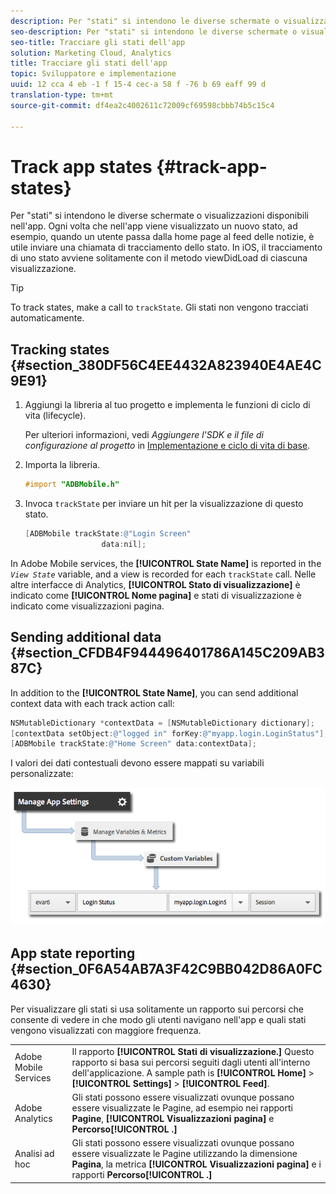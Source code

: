 ```yaml
---
description: Per "stati" si intendono le diverse schermate o visualizzazioni disponibili nell'app. Ogni volta che nell'app viene visualizzato un nuovo stato, ad esempio, quando un utente passa dalla home page al feed delle notizie, è utile inviare una chiamata di tracciamento dello stato. In iOS, il tracciamento di uno stato avviene solitamente con il metodo viewDidLoad di ciascuna visualizzazione.
seo-description: Per "stati" si intendono le diverse schermate o visualizzazioni disponibili nell'app. Ogni volta che nell'app viene visualizzato un nuovo stato, ad esempio, quando un utente passa dalla home page al feed delle notizie, è utile inviare una chiamata di tracciamento dello stato. In iOS, il tracciamento di uno stato avviene solitamente con il metodo viewDidLoad di ciascuna visualizzazione.
seo-title: Tracciare gli stati dell'app
solution: Marketing Cloud, Analytics
title: Tracciare gli stati dell'app
topic: Sviluppatore e implementazione
uuid: 12 cca 4 eb -1 f 15-4 cec-a 58 f -76 b 69 eaff 99 d
translation-type: tm+mt
source-git-commit: df4ea2c4002611c72009cf69598cbbb74b5c15c4

---
```



# Track app states {#track-app-states}

Per "stati" si intendono le diverse schermate o visualizzazioni disponibili nell'app. Ogni volta che nell'app viene visualizzato un nuovo stato, ad esempio, quando un utente passa dalla home page al feed delle notizie, è utile inviare una chiamata di tracciamento dello stato. In iOS, il tracciamento di uno stato avviene solitamente con il metodo viewDidLoad di ciascuna visualizzazione.

>[!TIP]
>
>To track states, make a call to `trackState`. Gli stati non vengono tracciati automaticamente.

## Tracking states {#section_380DF56C4EE4432A823940E4AE4C9E91}

1. Aggiungi la libreria al tuo progetto e implementa le funzioni di ciclo di vita (lifecycle).

   Per ulteriori informazioni, vedi *Aggiungere l'SDK e il file di configurazione al progetto* in [Implementazione e ciclo di vita di base](/help/ios/getting-started/dev-qs.md).
1. Importa la libreria.

   ```objective-c
   #import "ADBMobile.h"
   ```

1. Invoca `trackState` per inviare un hit per la visualizzazione di questo stato.

   ```objective-c
   [ADBMobile trackState:@"Login Screen"  
                    data:nil];
   ```

In Adobe Mobile services, the **[!UICONTROL State Name]** is reported in the *`View State`* variable, and a view is recorded for each `trackState` call. Nelle altre interfacce di Analytics, **[!UICONTROL Stato di visualizzazione]** è indicato come **[!UICONTROL Nome pagina]** e stati di visualizzazione è indicato come visualizzazioni pagina.

## Sending additional data {#section_CFDB4F944496401786A145C209AB387C}

In addition to the **[!UICONTROL State Name]**, you can send additional context data with each track action call:

```objective-c
NSMutableDictionary *contextData = [NSMutableDictionary dictionary]; 
[contextData setObject:@"logged in" forKey:@"myapp.login.LoginStatus"]; 
[ADBMobile trackState:@"Home Screen" data:contextData];
```

I valori dei dati contestuali devono essere mappati su variabili personalizzate:

![](assets/map-variable-context-state.png)

## App state reporting {#section_0F6A54AB7A3F42C9BB042D86A0FC4630}

Per visualizzare gli stati si usa solitamente un rapporto sui percorsi che consente di vedere in che modo gli utenti navigano nell'app e quali stati vengono visualizzati con maggiore frequenza.

|  |  |
|--- |--- |
| Adobe Mobile Services | Il rapporto **[!UICONTROL Stati di visualizzazione.]** Questo rapporto si basa sui percorsi seguiti dagli utenti all'interno dell'applicazione. A sample path is  **[!UICONTROL Home]**  &gt;  **[!UICONTROL Settings]**  &gt; **[!UICONTROL Feed]**. |
| Adobe Analytics | Gli stati possono essere visualizzati ovunque possano essere visualizzate le Pagine, ad esempio nei rapporti **Pagine**, **[!UICONTROL Visualizzazioni pagina]** e **Percorso[!UICONTROL .]** |
| Analisi ad hoc | Gli stati possono essere visualizzati ovunque possano essere visualizzate le Pagine utilizzando la dimensione **Pagina**, la metrica **[!UICONTROL Visualizzazioni pagina]** e i rapporti **Percorso[!UICONTROL .]** |
